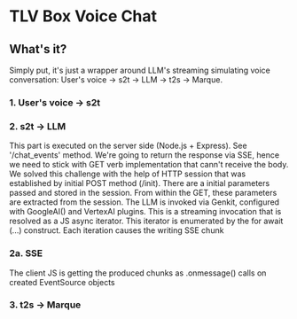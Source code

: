 # TLV Box Voice Chat

## What's it?
Simply put, it's just a wrapper around LLM's streaming simulating voice conversation: User's voice -> s2t -> LLM -> t2s -> Marque.

### 1. User's voice -> s2t

### 2. s2t -> LLM
This part is executed on the server side (Node.js + Express). See '/chat_events' method.
We're going to return the response via SSE, hence we need to stick with GET verb implementation that cann't receive the body.
We solved this challenge with the help of HTTP  session that was established by initial POST method (/init). There are a initial parameters passed and stored in the session.
From within the GET, these parameters are extracted from the session.
The LLM is invoked via Genkit, configured with GoogleAI() and VertexAI plugins. This is a streaming invocation that is resolved as a JS async iterator.
This iterator is enumerated by the for await (...) construct. Each iteration causes the writing SSE chunk

### 2a. SSE
The client JS is getting the produced chunks as .onmessage() calls on created EventSource objects

### 3. t2s -> Marque
